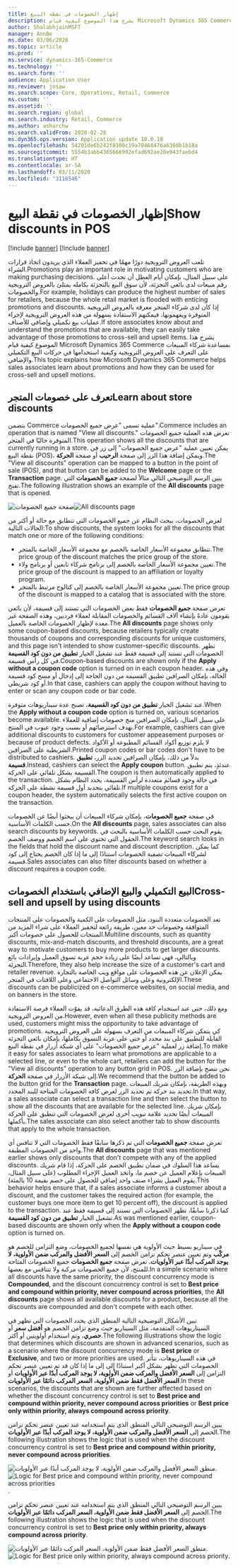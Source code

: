 ```yaml
---
title: إظهار الخصومات في نقطة البيع
description: يشرح هذا الموضوع كيفية قيام Microsoft Dynamics 365 Commerce بمساعدة شركاء المبيعات على التعرف على العروض الترويجية وكيفية استخدامها في حركات البيع التكميلي والإضافي‬.
author: ShalabhjainMSFT
manager: AnnBe
ms.date: 03/06/2020
ms.topic: article
ms.prod: ''
ms.service: dynamics-365-Commerce
ms.technology: ''
ms.search.form: ''
audience: Application User
ms.reviewer: josaw
ms.search.scope: Core, Operations, Retail, Commerce
ms.custom: ''
ms.assetid: ''
ms.search.region: global
ms.search.industry: Retail, Commerce
ms.author: asharchw
ms.search.validFrom: 2020-02-28
ms.dyn365.ops.version: Application update 10.0.10
ms.openlocfilehash: 54201de6b242f8100c19a78468476a6308b1b18a
ms.sourcegitcommit: 5554b3abb4365666992efad692ae28e943faebd4
ms.translationtype: HT
ms.contentlocale: ar-SA
ms.lasthandoff: 03/11/2020
ms.locfileid: "3116546"
---
```

# <a name="show-discounts-in-pos"></a><span data-ttu-id="68948-103">إظهار الخصومات في نقطة البيع</span><span class="sxs-lookup"><span data-stu-id="68948-103">Show discounts in POS</span></span>

[!include [banner](includes/banner.md)]
[!include [banner](includes/preview-banner.md)]

<span data-ttu-id="68948-104">تلعب العروض الترويجية دورًا مهمًا في تحفيز العملاء الذي يريدون اتخاذ قرارات الشراء.</span><span class="sxs-lookup"><span data-stu-id="68948-104">Promotions play an important role in motivating customers who are making purchasing decisions.</span></span> <span data-ttu-id="68948-105">على سبيل المثال، بإمكان أيام العطل أن تحدث أعلى رقم مبيعات لدى بائعي التجزئة، لأن سوق البيع بالتجزئة بكامله يمتلئ بالعروض الترويجية والخصومات.</span><span class="sxs-lookup"><span data-stu-id="68948-105">For example, holidays can produce the highest number of sales for retailers, because the whole retail market is flooded with enticing promotions and discounts.</span></span> <span data-ttu-id="68948-106">إذا كان لدى شركاء المتجر معرفة بالعروض الترويجية المتوفرة ويفهمونها، فيمكنهم الاستفادة بسهولة من هذه العروض الترويجية لإجراء عمليات بيع تكميلي وإضافي للأصناف.</span><span class="sxs-lookup"><span data-stu-id="68948-106">If store associates know about and understand the promotions that are available, they can easily take advantage of those promotions to cross-sell and upsell items.</span></span> <span data-ttu-id="68948-107">يشرح هذا الموضوع كيفية قيام Microsoft Dynamics 365 Commerce بمساعدة شركاء المبيعات على التعرف على العروض الترويجية وكيفية استخدامها في حركات البيع التكميلي والإضافي‬.</span><span class="sxs-lookup"><span data-stu-id="68948-107">This topic explains how Microsoft Dynamics 365 Commerce helps sales associates learn about promotions and how they can be used for cross-sell and upsell motions.</span></span>

## <a name="learn-about-store-discounts"></a><span data-ttu-id="68948-108">تعرف على خصومات المتجر</span><span class="sxs-lookup"><span data-stu-id="68948-108">Learn about store discounts</span></span>

<span data-ttu-id="68948-109">يتضمن Commerce عملية تسمى "عرض جميع الخصومات".</span><span class="sxs-lookup"><span data-stu-id="68948-109">Commerce includes an operation that is named "View all discounts."</span></span> <span data-ttu-id="68948-110">تعرض هذه العملية جميع الخصومات المتوفرة حاليًا في المتجر.</span><span class="sxs-lookup"><span data-stu-id="68948-110">This operation shows all the discounts that are currently running in a store.</span></span> <span data-ttu-id="68948-111">يمكن تعيين عملية "عرض جميع الخصومات" إلى زر في نقطة البيع (POS)، ويمكن إضافة هذا الزر إلى صفحة **الرحيب** أو صفحة **الحركة**.</span><span class="sxs-lookup"><span data-stu-id="68948-111">The "View all discounts" operation can be mapped to a button in the point of sale (POS), and that button can be added to the **Welcome** page or the **Transaction** page.</span></span> <span data-ttu-id="68948-112">يبين الرسم التوضيحي التالي مثالاً لصفحة **جميع الخصومات** التي تفتح.</span><span class="sxs-lookup"><span data-stu-id="68948-112">The following illustration shows an example of the **All discounts** page that is opened.</span></span>

<span data-ttu-id="68948-113">![صفحة جميع الخصومات](./media/View_all_discounts.png "صفحة جميع الخصومات")</span><span class="sxs-lookup"><span data-stu-id="68948-113">![All discounts page](./media/View_all_discounts.png "All discounts page")</span></span>

<span data-ttu-id="68948-114">لعرض الخصومات، يبحث النظام عن جميع الخصومات التي تتطابق مع حالة أو أكثر من الحالات التالية:</span><span class="sxs-lookup"><span data-stu-id="68948-114">To show discounts, the system looks for all the discounts that match one or more of the following conditions:</span></span>

- <span data-ttu-id="68948-115">تتطابق مجموعة الأسعار الخاصة بالخصم مع مجموعة الأسعار الخاصة بالمتجر.</span><span class="sxs-lookup"><span data-stu-id="68948-115">The price group of the discount matches the price group of the store.</span></span>
- <span data-ttu-id="68948-116">تعيين مجموعة الأسعار الخاصة بالخصم إلى برنامج شركاء تابعين أو برنامج ولاء.</span><span class="sxs-lookup"><span data-stu-id="68948-116">The price group of the discount is mapped to an affiliation or loyalty program.</span></span>
- <span data-ttu-id="68948-117">تعيين مجموعة الأسعار الخاصة بالخصم إلى كتالوج مرتبط بالمتجر.</span><span class="sxs-lookup"><span data-stu-id="68948-117">The price group of the discount is mapped to a catalog that is associated with the store.</span></span>

<span data-ttu-id="68948-118">تعرض صفحة **جميع الخصومات** فقط بعض الخصومات التي تستند إلى قسيمة، لأن بائعي يقومون عادةً بإنشاء آلاف القسائم والخصومات المقابلة لعملاء فرديين، وهذه الصفحة غير معدة لإظهار الخصومات الخاصة بالعميل.</span><span class="sxs-lookup"><span data-stu-id="68948-118">The **All discounts** page shows only some coupon-based discounts, because retailers typically create thousands of coupons and corresponding discounts for unique customers, and this page isn't intended to show customer-specific discounts.</span></span> <span data-ttu-id="68948-119">تظهر الخصومات التي تستند إلى قسيمة فقط عند تشغيل الخيار **تطبيق من دون كود القسيمة** في كل رأس قسيمة.</span><span class="sxs-lookup"><span data-stu-id="68948-119">Coupon-based discounts are shown only if the **Apply without a coupon code** option is turned on in each coupon header.</span></span> <span data-ttu-id="68948-120">وفي هذه الحالة، بإمكان الصرافين تطبيق القسيمة من دون الحاجة إلى إدخال أو مسح كود قسيمة أو كود شريطي.</span><span class="sxs-lookup"><span data-stu-id="68948-120">In that case, cashiers can apply the coupon without having to enter or scan any coupon code or bar code.</span></span>

<span data-ttu-id="68948-121">عند تشغيل الخيار **تطبيق من دون كود القسيمة**، تصبح عدة سيناريوهات متوفرة.</span><span class="sxs-lookup"><span data-stu-id="68948-121">When the **Apply without a coupon code** option is turned on, various scenarios become available.</span></span> <span data-ttu-id="68948-122">على سبيل المثال، بإمكان الصرافين منح خصومات إضافية للعملاء بهدف استرضائهم أو بسبب وجود عيوب في المنتج.</span><span class="sxs-lookup"><span data-stu-id="68948-122">For example, cashiers can give additional discounts to customers for customer appeasement purposes or because of product defects.</span></span> <span data-ttu-id="68948-123">لا يلزم توزيع أكواد القسائم المطبوعة أو الأكواد الشريطية على الصرافين.</span><span class="sxs-lookup"><span data-stu-id="68948-123">Printed coupon codes or bar codes don't have to be distributed to cashiers.</span></span> <span data-ttu-id="68948-124">بدلاً من ذلك، بإمكان الصرافين تحديد الزر، **تطبيق قسيمة**.</span><span class="sxs-lookup"><span data-stu-id="68948-124">Instead, cashiers can select the **Apply coupon** button.</span></span> <span data-ttu-id="68948-125">عندئذٍ، يتم تطبيق القسيمة بشكل تلقائي على الحركة.</span><span class="sxs-lookup"><span data-stu-id="68948-125">The coupon is then automatically applied to the transaction.</span></span> <span data-ttu-id="68948-126">في حالة وجود قسائم متعددة لرأس القسيمة، يحدد النظام بشكل تلقائي بتحديد أول قسيمة نشطة على الحركة.</span><span class="sxs-lookup"><span data-stu-id="68948-126">If multiple coupons exist for a coupon header, the system automatically selects the first active coupon on the transaction.</span></span>

<span data-ttu-id="68948-127">في صفحة **جميع الخصومات**، بإمكان شركاء المبيعات أن يبحثوا أيضًا عن الخصومات حسب الكلمات الأساسية.</span><span class="sxs-lookup"><span data-stu-id="68948-127">On the **All discounts** page, sales associates can also search discounts by keywords.</span></span> <span data-ttu-id="68948-128">يقوم البحث حسب الكلمات الأساسية بالبحث في الحقول التي تحتوي على اسم الخصم ووصف الخصم.</span><span class="sxs-lookup"><span data-stu-id="68948-128">The keyword search looks in the fields that hold the discount name and discount description.</span></span> <span data-ttu-id="68948-129">كما يمكن لشركاء المبيعات تصفية الخصومات استنادًا إلى ما إذا كان الخصم يحتاج إلى كود قسيمة.</span><span class="sxs-lookup"><span data-stu-id="68948-129">Sales associates can also filter discounts based on whether a discount requires a coupon code.</span></span>

## <a name="cross-sell-and-upsell-by-using-discounts"></a><span data-ttu-id="68948-130">البيع التكميلي والبيع الإضافي باستخدام الخصومات</span><span class="sxs-lookup"><span data-stu-id="68948-130">Cross-sell and upsell by using discounts</span></span>

<span data-ttu-id="68948-131">تعد الخصومات متعددة البنود، مثل الخصومات على الكمية والخصومات على المنتجات المتوافقة وخصومات حد معين، طريقة رائعة لتحفيز العملاء على شراء المزيد من المنتجات للحصول على خصومات أكبر.</span><span class="sxs-lookup"><span data-stu-id="68948-131">Multiline discounts, such as quantity discounts, mix-and-match discounts, and threshold discounts, are a great way to motivate customers to buy more products to get larger discounts.</span></span> <span data-ttu-id="68948-132">وبالتالي، فهي تساعد أيضًا على زيادة حجم عربة تسوق العميل وإيرادات بائع التجزئة.</span><span class="sxs-lookup"><span data-stu-id="68948-132">Therefore, they also help increase the size of a customer's cart and retailer revenue.</span></span> <span data-ttu-id="68948-133">يمكن الإعلان عن هذه الخصومات على مواقع ويب الخاصة بالتجارة الإلكترونية وعلى وسائل التواصل الاجتماعي وعلى اللافتات في المتجر.</span><span class="sxs-lookup"><span data-stu-id="68948-133">These discounts can be publicized on e-commerce websites, on social media, and on banners in the store.</span></span>

<span data-ttu-id="68948-134">ومع ذلك، حتى عند استخدام كافة هذه الطرق الدعائية، قد يفوّت العملاء فرصة الاستفادة من العروض الترويجية.</span><span class="sxs-lookup"><span data-stu-id="68948-134">However, even when all these publicity methods are used, customers might miss the opportunity to take advantage of promotions.</span></span> <span data-ttu-id="68948-135">كي يتمكن شركاء المبيعات من التعرف بسهولة على العروض الترويجية القابلة للتطبيق على بند محدد أو حتى على عربة التسوق بكاملها، بإمكان بائعي التجزئة إضافة زر لعملية "عرض جميع الخصومات" على أي شبكة أزرار في نقطة البيع.</span><span class="sxs-lookup"><span data-stu-id="68948-135">To make it easy for sales associates to learn what promotions are applicable to a selected line, or even to the whole cart, retailers can add the button for the "View all discounts" operation to any button grid in POS.</span></span> <span data-ttu-id="68948-136">نحن ننصح بإضافة الزر إلى شبكة الأزرار في صفحة **الحركة**.</span><span class="sxs-lookup"><span data-stu-id="68948-136">We recommend that the button be added to the button grid for the **Transaction** page.</span></span> <span data-ttu-id="68948-137">وبهذه الطريقة، بإمكان شريك المبيعات تحديد بند حركة ثم تحديد الزر لعرض كافة الخصومات المتاحة للبند المحدد.</span><span class="sxs-lookup"><span data-stu-id="68948-137">In that way, a sales associate can select a transaction line and then select the button to show all the discounts that are available for the selected line.</span></span> <span data-ttu-id="68948-138">بإمكان شريك المبيعات أيضًا تحديد علامة تبويب أخرى لعرض الخصومات التي تنطبق على الحركة بأكملها.</span><span class="sxs-lookup"><span data-stu-id="68948-138">The sales associate can also select another tab to show discounts that apply to the whole transaction.</span></span>

<span data-ttu-id="68948-139">تعرض صفحة **جميع الخصومات** التي تم ذكرها سابقًا فقط الخصومات التي لا تنافس أي واحد من الخصومات المطبقة.</span><span class="sxs-lookup"><span data-stu-id="68948-139">The **All discounts** page that was mentioned earlier shows only discounts that don't compete with any of the applied discounts.</span></span> <span data-ttu-id="68948-140">يساعد هذا السلوك في ضمان تطبيق الخصم على الحركة، إذا قام شريك المبيعات بإعلام العميل عن خصم ما، واتخذ العميل الإجراء المطلوب (على سبيل المثال، يقوم العميل بشراء صنف واحد إضافي للحصول على خصم بقيمة 10 بالمئة).</span><span class="sxs-lookup"><span data-stu-id="68948-140">This behavior helps ensure that, if a sales associate informs a customer about a discount, and the customer takes the required action (for example, the customer buys one more item to get 10 percent off), the discount is applied to the transaction.</span></span> <span data-ttu-id="68948-141">كما ذكرنا سابقًا، تظهر الخصومات التي تستند إلى قسيمة فقط عند تشغيل الخيار **تطبيق من دون كود القسيمة**.</span><span class="sxs-lookup"><span data-stu-id="68948-141">As was mentioned earlier, coupon-based discounts are shown only when the **Apply without a coupon code** option is turned on.</span></span>

<span data-ttu-id="68948-142">في سيناريو بسيط حيث الأولوية هي نفسها لجميع الخصومات، وضع التزامن للخصم هو **مركّب** وتم تعيين عنصر تحكم تزامن الخصم إلى **السعر الأفضل والمركب ضمن الأولوية، لا يوجد المركب أبدًا عبر الأولويات**، تعرض صفحة **جميع الخصومات** جميع الخصومات المتاحة للمنتج، لأن جميع الخصومات مركبة ولا تتنافس مع بعضها.</span><span class="sxs-lookup"><span data-stu-id="68948-142">In a simple scenario where all discounts have the same priority, the discount concurrency mode is **Compounded**, and the discount concurrency control is set to **Best price and compound within priority, never compound across priorities**, the **All discounts** page shows all available discounts for a product, because all the discounts are compounded and don't compete with each other.</span></span>

<span data-ttu-id="68948-143">تبين الأشكال التوضيحية التالية المنطق الذي يحدد الخصومات التي تظهر في السيناريوهات المتقدمة، مثل السيناريو حيث وضع تزامن الخصم هو **أفضل سعر** أو **حصري**، وتم استخدام أولويتين أو أكثر.</span><span class="sxs-lookup"><span data-stu-id="68948-143">The following illustrations show the logic that determines which discounts are shown in advanced scenarios, such as a scenario where the discount concurrency mode is **Best price** or **Exclusive**, and two or more priorities are used.</span></span> <span data-ttu-id="68948-144">في هذه السيناريوهات، تتأثر الخصومات التي تظهر بشكل أكبر استنادًا إلى إلى ما إذا كان قد تم تعيين عنصر تحكم التزامن إلى **السعر الأفضل والمركب ضمن الأولوية، لا يوجد المركب أبدًا عبر الأولويات** أو **السعر الأفضل فقط ضمن الأولوية، السعر المركب دائمًا عبر الأولويات**.</span><span class="sxs-lookup"><span data-stu-id="68948-144">In these scenarios, the discounts that are shown are further affected based on whether the discount concurrency control is set to **Best price and compound within priority, never compound across priorities** or **Best price only within priority, always compound across priority**.</span></span>

<span data-ttu-id="68948-145">يبين الرسم التوضيحي التالي المنطق الذي يتم استخدامه عند تعيين عنصر تحكم تزامن الخصم إلى **السعر الأفضل والمركب ضمن الأولوية، لا يوجد المركب أبدًا عبر الأولويات**.</span><span class="sxs-lookup"><span data-stu-id="68948-145">The following illustration shows the logic that is used when the discount concurrency control is set to **Best price and compound within priority, never compound across priorities**.</span></span>

<span data-ttu-id="68948-146">![منطق السعر الأفضل والمركب ضمن الأولوية، لا يوجد المركب أبدًا عبر الأولويات](./media/Model_1.png "منطق السعر الأفضل والمركب ضمن الأولوية، لا يوجد المركب أبدًا عبر الأولويات.").</span><span class="sxs-lookup"><span data-stu-id="68948-146">![Logic for Best price and compound within priority, never compound across priorities](./media/Model_1.png "Logic for Best price and compound within priority, never compound across priorities").</span></span>

<span data-ttu-id="68948-147">يبين الرسم التوضيحي التالي المنطق الذي يتم استخدامه عند تعيين عنصر تحكم تزامن الخصم إلى **السعر الأفضل فقط ضمن الأولوية، السعر المركب دائمًا عبر الأولويات**.</span><span class="sxs-lookup"><span data-stu-id="68948-147">The following illustration shows the logic that is used when the discount concurrency control is set to **Best price only within priority, always compound across priority**.</span></span>

<span data-ttu-id="68948-148">![منطق السعر الأفضل فقط ضمن الأولوية، السعر المركب دائمًا عبر الأولويات](./media/Model_2.png "منطق السعر الأفضل فقط ضمن الأولوية، السعر المركب دائمًا عبر الأولويات.").</span><span class="sxs-lookup"><span data-stu-id="68948-148">![Logic for Best price only within priority, always compound across priority](./media/Model_2.png "Logic for Best price only within priority, always compound across priority").</span></span>
